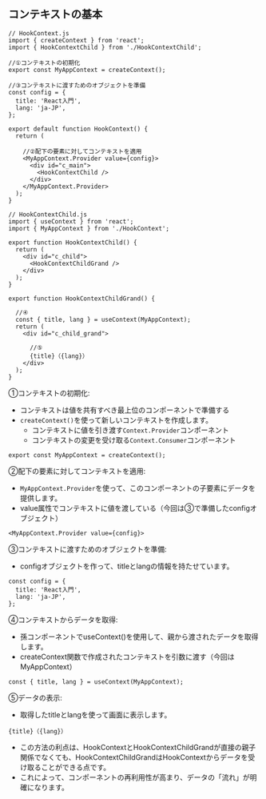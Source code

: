 ## コンテキストの基本
```
// HookContext.js
import { createContext } from 'react';
import { HookContextChild } from './HookContextChild';

//①コンテキストの初期化
export const MyAppContext = createContext();

//③コンテキストに渡すためのオブジェクトを準備
const config = {
  title: 'React入門',
  lang: 'ja-JP',
};

export default function HookContext() {
  return (

    //②配下の要素に対してコンテキストを適用
    <MyAppContext.Provider value={config}>
      <div id="c_main">
        <HookContextChild />
      </div>
    </MyAppContext.Provider>
  );
}
```

```
// HookContextChild.js
import { useContext } from 'react';
import { MyAppContext } from './HookContext';

export function HookContextChild() {
  return (
    <div id="c_child">
      <HookContextChildGrand />
    </div>
  );
}

export function HookContextChildGrand() {

  //④
  const { title, lang } = useContext(MyAppContext);
  return (
    <div id="c_child_grand">

      //⑤
      {title}（{lang}）
    </div>
  );
}

```
①コンテキストの初期化:  
- コンテキストは値を共有すべき最上位のコンポーネントで準備する
- `createContext()`を使って新しいコンテキストを作成します。
  - コンテキストに値を引き渡す`Context.Provider`コンポーネント
  - コンテキストの変更を受け取る`Context.Consumer`コンポーネント
```
export const MyAppContext = createContext();
```

②配下の要素に対してコンテキストを適用:  
- `MyAppContext.Provider`を使って、このコンポーネントの子要素にデータを提供します。
- value属性でコンテキストに値を渡している（今回は③で準備したconfigオブジェクト）

```
<MyAppContext.Provider value={config}>
```

③コンテキストに渡すためのオブジェクトを準備:  
- configオブジェクトを作って、titleとlangの情報を持たせています。

```
const config = {
  title: 'React入門',
  lang: 'ja-JP',
};
```

④コンテキストからデータを取得:  
- 孫コンポーネントでuseContext()を使用して、親から渡されたデータを取得します。
- createContext関数で作成されたコンテキストを引数に渡す（今回はMyAppContext）

```
const { title, lang } = useContext(MyAppContext);
```

⑤データの表示:  
- 取得したtitleとlangを使って画面に表示します。
```
{title}（{lang}）
```
  
- この方法の利点は、HookContextとHookContextChildGrandが直接の親子関係でなくても、HookContextChildGrandはHookContextからデータを受け取ることができる点です。
- これによって、コンポーネントの再利用性が高まり、データの「流れ」が明確になります。
